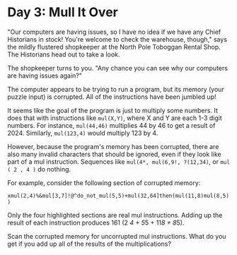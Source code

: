 # Day 3: Mull It Over

"Our computers are having issues, so I have no idea if we have any Chief Historians in stock! You're welcome to check
the warehouse, though," says the mildly flustered shopkeeper at the North Pole Toboggan Rental Shop. The Historians head
out to take a look.

The shopkeeper turns to you. "Any chance you can see why our computers are having issues again?"

The computer appears to be trying to run a program, but its memory (your puzzle input) is corrupted. All of the
instructions have been jumbled up!

It seems like the goal of the program is just to multiply some numbers. It does that with instructions like `mul(X,Y)`,
where X and Y are each 1-3 digit numbers. For instance, `mul(44,46)` multiplies 44 by 46 to get a result of 2024.
Similarly, `mul(123,4)` would multiply 123 by 4.

However, because the program's memory has been corrupted, there are also many invalid characters that should be ignored,
even if they look like part of a mul instruction. Sequences like `mul(4*, mul(6,9!, ?(12,34)`, or `mul ( 2 , 4 )` do
nothing.

For example, consider the following section of corrupted memory:

`xmul(2,4)%&mul[3,7]!@^do_not_mul(5,5)+mul(32,64]then(mul(11,8)mul(8,5))`

Only the four highlighted sections are real mul instructions. Adding up the result of each instruction produces 161 (2
*4 + 5*5 + 11*8 + 8*5).

Scan the corrupted memory for uncorrupted mul instructions. What do you get if you add up all of the results of the
multiplications?